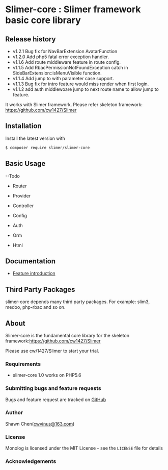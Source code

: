 # Slimer-core : Slimer framework basic core library

## Release history
- v1.2.1 Bug fix for NavBarExtension AvatarFunction
- v1.2.0 Add php5 fatal error exception handler.
- v1.1.6 Add route middleware feature in route config.
- v1.1.5 Add RbacPermissionNotFoundException catch in SideBarExtension::isMenuVisible function.
- v1.1.4 Add jump to with parameter case support.
- v1.1.3 Bug fix for intro feature would miss render when first login.
- v1.1.2 add auth middlewoare jump to next route name to allow jump to feature.

It works with Slimer framework. Please refer skeleton framework: https://github.com/cw1427/Slimer

## Installation

Install the latest version with

```bash
$ composer require slimer/slimer-core
```

## Basic Usage

--Todo

- Router

- Provider

- Controller

- Config

- Auth

- Orm

- Html



## Documentation

- [Feature introduction](doc/01-usage.md)

## Third Party Packages

slimer-core depends many third party packages. For example: slim3, medoo, php-rbac and so on.


## About

Slimer-core is the fundamental core library for the skeleton framework:https://github.com/cw1427/Slimer

Please use cw/1427/Slimer to start your trial.

### Requirements

- slimer-core 1.0 works on PHP5.6

### Submitting bugs and feature requests

Bugs and feature request are tracked on [GitHub](https://github.com/Seldaek/monolog/issues)


### Author

Shawn Chen(cwvinus@163.com)

### License

Monolog is licensed under the MIT License - see the `LICENSE` file for details

### Acknowledgements
<!--stackedit_data:
eyJoaXN0b3J5IjpbLTEyOTYwMjE1MzRdfQ==
-->